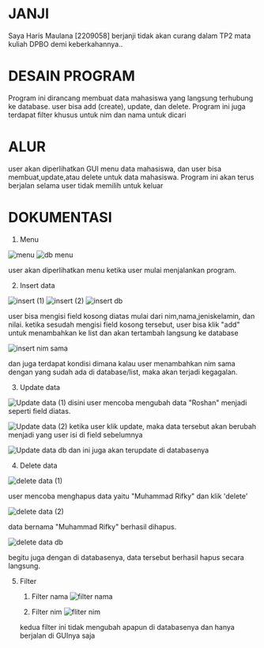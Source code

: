 # JANJI #
Saya Haris Maulana [2209058] berjanji tidak akan curang dalam TP2 mata kuliah DPBO demi keberkahannya..

# DESAIN PROGRAM #
Program ini dirancang membuat data mahasiswa yang langsung terhubung ke database. user bisa add (create), update, dan delete. Program ini juga terdapat filter khusus untuk nim dan nama untuk dicari

# ALUR #
user akan diperlihatkan GUI menu data mahasiswa, dan user bisa membuat,update,atau delete untuk data mahasiswa. Program ini akan terus berjalan selama user tidak memilih untuk keluar

# DOKUMENTASI #

1. Menu

![menu](https://github.com/harismln22/TP2DPBO2024C1/assets/159020670/1a72fb15-29f7-4899-a82a-0c19d2541ab1)
![db menu](https://github.com/harismln22/TP2DPBO2024C1/assets/159020670/cdff678e-38cc-47c8-a0b9-1a4136dac7b5)

user akan diperlihatkan menu ketika user mulai menjalankan program.
  
2. Insert data

![insert (1)](https://github.com/harismln22/TP2DPBO2024C1/assets/159020670/54d71fee-9f69-4385-9d6f-4d1f948fac95)
![insert (2)](https://github.com/harismln22/TP2DPBO2024C1/assets/159020670/67b9090e-2a7a-4235-8e14-2f4e71786cc5)
![insert db](https://github.com/harismln22/TP2DPBO2024C1/assets/159020670/cf51d159-9b21-4c3e-8ef1-7268842ce0d1)

user bisa mengisi field kosong diatas mulai dari nim,nama,jeniskelamin, dan nilai. ketika sesudah mengisi field kosong tersebut, user bisa klik "add" untuk menambahkan ke list dan akan tertambah langsung ke database

![insert nim sama](https://github.com/harismln22/TP2DPBO2024C1/assets/159020670/ef38fb59-4f68-4cf2-955b-e940d9221be2)

dan juga terdapat kondisi dimana kalau user menambahkan nim sama dengan yang sudah ada di database/list, maka akan terjadi kegagalan.

3. Update data

![Update data (1)](https://github.com/harismln22/TP2DPBO2024C1/assets/159020670/54ebae2a-1712-4cb1-aca0-1021b7e45313)
disini user mencoba mengubah data "Roshan" menjadi seperti field diatas.

![Update data (2)](https://github.com/harismln22/TP2DPBO2024C1/assets/159020670/872439a1-ed03-411a-a5de-80c83da660dc)
ketika user klik update, maka data tersebut akan berubah menjadi yang user isi di field sebelumnya

![Update data db](https://github.com/harismln22/TP2DPBO2024C1/assets/159020670/d0fb96ee-0b4b-4650-bf10-3561ce211597)
dan ini juga akan terupdate di databasenya

4. Delete data

![delete data (1)](https://github.com/harismln22/TP2DPBO2024C1/assets/159020670/3be8e46c-784b-4fb8-ade9-d2f75e061cb7)

user mencoba menghapus data yaitu "Muhammad Rifky" dan klik 'delete'

![delete data (2)](https://github.com/harismln22/TP2DPBO2024C1/assets/159020670/51d5ffe5-8221-47f7-8423-bbaa4ffe4f61)

data bernama "Muhammad Rifky" berhasil dihapus.

![delete data db](https://github.com/harismln22/TP2DPBO2024C1/assets/159020670/af1eba33-56dd-45c2-ae06-b6de018590d2)

begitu juga dengan di databasenya, data tersebut berhasil hapus secara langsung.

5. Filter
   1. Filter nama
   ![filter nama](https://github.com/harismln22/TP2DPBO2024C1/assets/159020670/e1a34047-478c-46ee-8c89-d1bfb84b2768)

   2. Filter nim
   ![fliter nim](https://github.com/harismln22/TP2DPBO2024C1/assets/159020670/ddf3c3f3-4c45-4b00-a0e8-731c9737de74)

   kedua filter ini tidak mengubah apapun di databasenya dan hanya berjalan di GUInya saja
















   
